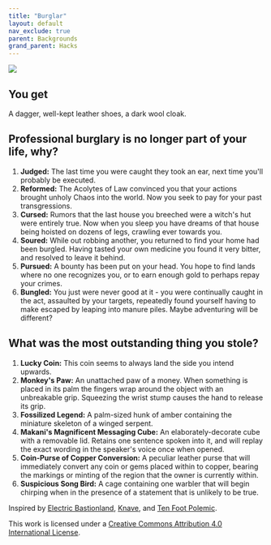 ```yaml
---
title: "Burglar"
layout: default
nav_exclude: true
parent: Backgrounds
grand_parent: Hacks
---
```



![](https://aboleth-overlords.com/wp-content/uploads/2020/06/burglar.jpg)

## You get

A dagger, well-kept leather shoes, a dark wool cloak.

## Professional burglary is no longer part of your life, why?

1. **Judged:** The last time you were caught they took an ear, next time you'll probably be executed.
2. **Reformed:** The Acolytes of Law convinced you that your actions brought unholy Chaos into the world. Now you seek to pay for your past transgressions.
3. **Cursed:** Rumors that the last house you breeched were a witch's hut were entirely true. Now when you sleep you have dreams of that house being hoisted on dozens of legs, crawling ever towards you.
4. **Soured:** While out robbing another, you returned to find your home had been burgled. Having tasted your own medicine you found it very bitter, and resolved to leave it behind.
5. **Pursued:** A bounty has been put on your head. You hope to find lands where no one recognizes you, or to earn enough gold to perhaps repay your crimes.
6. **Bungled:** You just were never good at it - you were continually caught in the act, assaulted by your targets, repeatedly found yourself having to make escaped by leaping into manure piles. Maybe adventuring will be different?

## What was the most outstanding thing you stole?

1. **Lucky Coin:** This coin seems to always land the side you intend upwards.
2. **Monkey's Paw:** An unattached paw of a money. When something is placed in its palm the fingers wrap around the object with an unbreakable grip. Squeezing the wrist stump causes the hand to release its grip.
3. **Fossilized Legend:** A palm-sized hunk of amber containing the miniature skeleton of a winged serpent.
4. **Makani's Magnificent Messaging Cube:** An elaborately-decorate cube with a removable lid. Retains one sentence spoken into it, and will replay the exact wording in the speaker's voice once when opened.
5. **Coin-Purse of Copper Conversion:** A peculiar leather purse that will immediately convert any coin or gems placed within to copper, bearing the markings or minting of the region that the owner is currently within.
6. **Suspicious Song Bird:** A cage containing one warbler that will begin chirping when in the presence of a statement that is unlikely to be true.

Inspired by [Electric Bastionland](https://chrismcdee.itch.io/electric-bastionland), [Knave](https://www.drivethrurpg.com/product/250888/Knave), and [Ten Foot Polemic](http://tenfootpolemic.blogspot.com/2014/01/200-failed-medieval-careers.html).

This work is licensed under a [Creative Commons Attribution 4.0 International License](http://creativecommons.org/licenses/by/4.0/).
